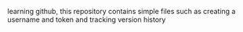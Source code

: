 learning github, this repository contains simple files such as creating a username and token and tracking version history
